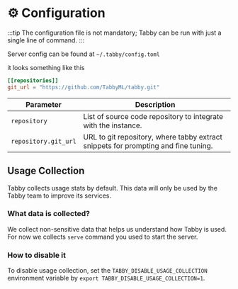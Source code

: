 # ⚙️ Configuration

:::tip
The configuration file is not mandatory; Tabby can be run with just a single line of command.
:::

Server config can be found at `~/.tabby/config.toml`

it looks something like this

```toml
[[repositories]]
git_url = "https://github.com/TabbyML/tabby.git"
```

| Parameter                 | Description                                                                         |
| ------------------------- | ----------------------------------------------------------------------------------- |
| `repository`              | List of source code repository to integrate with the instance.                      |
| `repository.git_url`      | URL to git repository, where tabby extract snippets for prompting and fine tuning.  |

## Usage Collection
Tabby collects usage stats by default. This data will only be used by the Tabby team to improve its services.

### What data is collected?
We collect non-sensitive data that helps us understand how Tabby is used. For now we collects `serve` command you used to start the server.

### How to disable it
To disable usage collection, set the `TABBY_DISABLE_USAGE_COLLECTION` environment variable by `export TABBY_DISABLE_USAGE_COLLECTION=1`.
